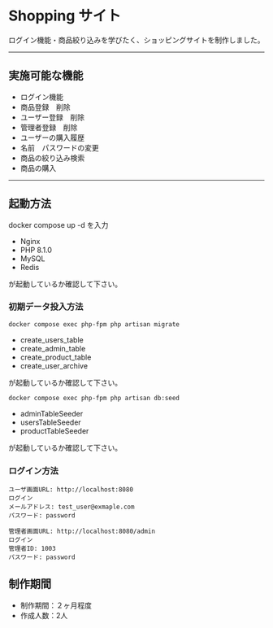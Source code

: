 # Shopping サイト

ログイン機能・商品絞り込みを学びたく、ショッピングサイトを制作しました。

---
## 実施可能な機能
- ログイン機能
- 商品登録　削除　
- ユーザー登録　削除　
- 管理者登録　削除　　
- ユーザーの購入履歴
- 名前　パスワードの変更　
- 商品の絞り込み検索　
- 商品の購入

---
## 起動方法
docker compose up -d を入力
- Nginx
- PHP 8.1.0
- MySQL
- Redis

が起動しているか確認して下さい。
### 初期データ投入方法
~~~sh
docker compose exec php-fpm php artisan migrate
~~~
- create_users_table
- create_admin_table
- create_product_table
- create_user_archive

が起動しているか確認して下さい。

~~~sh
docker compose exec php-fpm php artisan db:seed 
~~~
- adminTableSeeder
- usersTableSeeder
- productTableSeeder

が起動しているか確認して下さい。

### ログイン方法

```
ユーザ画面URL: http://localhost:8080
ログイン
メールアドレス: test_user@exmaple.com
パスワード: password
```
```
管理者画面URL: http://localhost:8080/admin
ログイン
管理者ID: 1003
パスワード: password
```

## 制作期間
- 制作期間：２ヶ月程度
- 作成人数：2人

